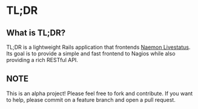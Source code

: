 TL;DR
=====

What is TL;DR?
--------------
TL;DR is a lightweight Rails application that frontends 
[Naemon Livestatus](http://www.naemon.org/documentation/usersguide/livestatus.html).
Its goal is to provide a simple and fast frontend to Nagios while also providing a
rich RESTful API.

NOTE
----

This is an alpha project! Please feel free to fork and contribute. If you want to
help, please commit on a feature branch and open a pull request.
